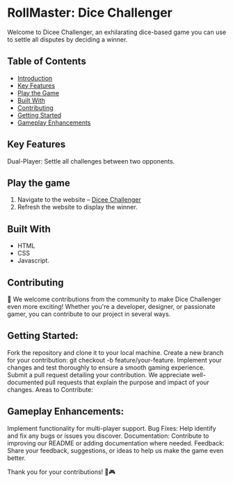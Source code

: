 # RollMaster: Dice Challenger

Welcome to Dicee Challenger, an exhilarating dice-based game you can use to settle all disputes by deciding a winner.

## Table of Contents
- [Introduction](#introduction)
- [Key Features](#key-features)
- [Play the Game](#play-the-game)
- [Built With](#built-with)
- [Contributing](#contributing)
- [Getting Started](#gettings-started)
- [Gameplay Enhancements](#gameplay-enhancements)

## Key Features
Dual-Player: Settle all challenges between two opponents.

## Play the game
1. Navigate to the website – <a href="https://dicee-challenger-game.netlify.app/">Dicee Challenger</a>
2. Refresh the website to display the winner.

## Built With
<ul>
    <li>HTML</li>
    <li>CSS </li>
    <li>Javascript.</li>
</ul>

## Contributing
🚀 We welcome contributions from the community to make Dice Challenger even more exciting! Whether you're a developer, designer, or passionate gamer, you can contribute to our project in several ways.

## Getting Started:

Fork the repository and clone it to your local machine.
Create a new branch for your contribution: git checkout -b feature/your-feature.
Implement your changes and test thoroughly to ensure a smooth gaming experience.
Submit a pull request detailing your contribution. We appreciate well-documented pull requests that explain the purpose and impact of your changes.
Areas to Contribute:

## Gameplay Enhancements: 
Implement functionality for multi-player support.
Bug Fixes: Help identify and fix any bugs or issues you discover.
Documentation: Contribute to improving our README or adding documentation where needed.
Feedback: Share your feedback, suggestions, or ideas to help us make the game even better.

Thank you for your contributions! 🎲🎮
